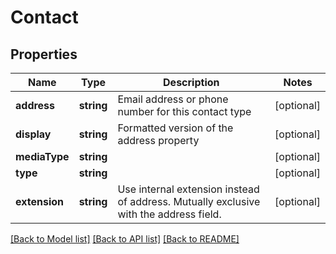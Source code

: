 # Contact

## Properties
Name | Type | Description | Notes
------------ | ------------- | ------------- | -------------
**address** | **string** | Email address or phone number for this contact type | [optional] 
**display** | **string** | Formatted version of the address property | [optional] 
**mediaType** | **string** |  | [optional] 
**type** | **string** |  | [optional] 
**extension** | **string** | Use internal extension instead of address. Mutually exclusive with the address field. | [optional] 

[[Back to Model list]](../README.md#documentation-for-models) [[Back to API list]](../README.md#documentation-for-api-endpoints) [[Back to README]](../README.md)


